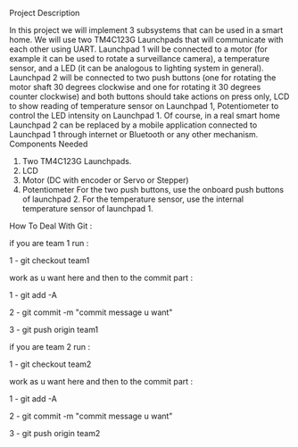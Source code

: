 
Project Description

In this project we will implement 3 subsystems that can be used in a smart home. We will use two
TM4C123G Launchpads that will communicate with each other using UART.
Launchpad 1 will be connected to a motor (for example it can be used to rotate a surveillance
camera), a temperature sensor, and a LED (it can be analogous to lighting system in general).
Launchpad 2 will be connected to two push buttons (one for rotating the motor shaft 30 degrees
clockwise and one for rotating it 30 degrees counter clockwise) and both buttons should take
actions on press only, LCD to show reading of temperature sensor on Launchpad 1, Potentiometer
to control the LED intensity on Launchpad 1.
Of course, in a real smart home Launchpad 2 can be replaced by a mobile application connected to
Launchpad 1 through internet or Bluetooth or any other mechanism.
Components Needed
1. Two TM4C123G Launchpads.
2. LCD
3. Motor (DC with encoder or Servo or Stepper)
4. Potentiometer
For the two push buttons, use the onboard push buttons of launchpad 2. For the temperature
sensor, use the internal temperature sensor of launchpad 1.



How To Deal With Git :

if you are team 1 run :

1 - git checkout team1

work as u want here and then to the commit part :

1 - git add -A

2 - git commit -m "commit message u want"

3 - git push origin team1

if you are team 2 run :

1 - git checkout team2

work as u want here and then to the commit part :

1 - git add -A

2 - git commit -m "commit message u want"

3 - git push origin team2









